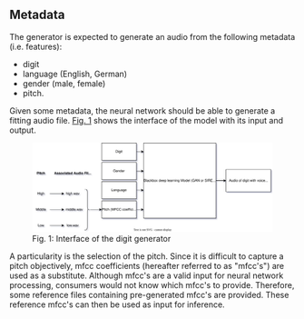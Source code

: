 ## Metadata

The generator is expected to generate an audio from the following metadata (i.e. features):

- digit
- language (English, German)
- gender (male, female)
- pitch.

Given some metadata, the neural network should be able to generate a fitting audio file. [Fig. 1](#interface) shows the interface of the model with its input and output.

<figure>
  <img
  id="interface"
  src="./interface.svg"
  alt="Interface of the digit generator illustrating the inputs and outputs. Metadata is provided to a blackbox deep learning network which generates an audio of a spoken digit">
  <figcaption>Fig. 1: Interface of the digit generator</figcaption>
</figure>

A particularity is the selection of the pitch. Since it is difficult to capture a pitch objectively, mfcc coefficients (hereafter referred to as "mfcc's") are used as a substitute. Although mfcc's are a valid input for neural network processing, consumers would not know which mfcc's to provide. Therefore, some reference files containing pre-generated mfcc's are provided. These reference mfcc's can then be used as input for inference.
